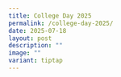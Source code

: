 ```yaml
---
title: College Day 2025
permalink: /college-day-2025/
date: 2025-07-18
layout: post
description: ""
image: ""
variant: tiptap
---
```

